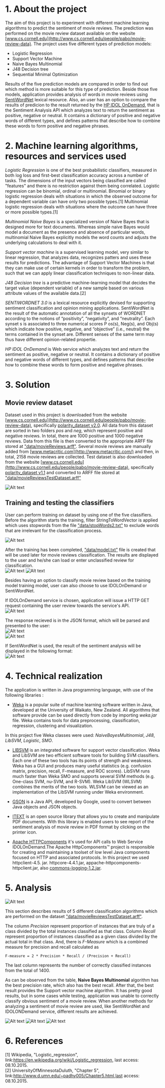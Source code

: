 ﻿
# 1. About the project
The aim of this project is to experiment with different machine learning algorithms to predict the sentiment of movie reviews. The prediction was performed on the movie review dataset available on the website [www.cs.cornell.edu](http://www.cs.cornell.edu/people/pabo/movie-review-data).
The project uses five different types of prediction models:
- Logistic Regression
- Support Vector Machine
- Naive Bayes Multinomial
- J48 Decision tree
- Sequential Minimal Optimization<br>

Results of the five prediction models are compared in order to find out which method is more suitable for this type of prediction. 
Beside those five models, application provides analysis of words in movie reviews using [SentiWordNet](http://sentiwordnet.isti.cnr.it/) lexical resource. Also, an user has an option to compare the results of predicion to the result returned by the [HP IDOL OnDemand](https://www.idolondemand.com/developer/apis/analyzesentiment#overview), that is the Sentiment Analysis API which analyzes text to return the sentiment as positive, negative or neutral. It contains a dictionary of positive and negative words of different types, and defines patterns that describe how to combine these words to form positive and negative phrases.


# 2. Machine learning algorithms, resources and services used

*Logistic Regression* is one of the best probabilistic classifiers, measured in both log loss and first-best classification accuracy across a number of tasks. The dimensions of the input vectors being classified are called "features" and there is no restriction against them being correlated. Logistic regression can be binomial, ordinal or multinomial. Binomial or binary logistic regression deals with situations in which the observed outcome for a dependent variable can have only two possible types.[1] Multinomial logistic regression deals with situations where the outcome can have three or more possible types.[1]

*Multinomial Naive Bayes* is a specialized version of Naive Bayes that is designed more for text documents. Whereas simple naive Bayes would model a document as the presence and absence of particular words, multinomial Naive Bayes explicitly models the word counts and adjusts the underlying calculations to deal with it. 

*Support vector machine* is a supervised learning model, very similar to linear regression, that analyzes data, recognizes patters and uses these results for predictions. The advantage of Support Vector Machines is that they can make use of certain kernels in order to transform the problem, such that we can apply linear classification techniques to non-linear data.


*J48 Decision tree* is a predictive machine-learning model that decides the target value (dependent variable) of a new sample based on various attribute values of the available data.[2]

*SENTIWORDNET 3.0* is a lexical resource explicitly devised for supporting sentiment classification and opinion mining applications. SentiWordNet is the result of the automatic annotation of all the synsets of WORDNET according to the notions of “positivity”, “negativity”, and “neutrality”. Each synset s is associated to three numerical scores P os(s), Neg(s), and Obj(s) which indicate how positive, negative, and “objective” (i.e., neutral) the terms contained in the synset are. Different senses of the same term may thus have different opinion-related propertie.

*HP IDOL OnDemand* is Web service which analyzes text and return the sentiment as positive, negative or neutral. It contains a dictionary of positive and negative words of different types, and defines patterns that describe how to combine these words to form positive and negative phrases.

# 3. Solution
## Movie review dataset

Dataset used in this project is downloaded from the website [www.cs.cornell.edu](http://www.cs.cornell.edu/people/pabo/movie-review-data), specifically [polarity_dataset v2.0](http://www.cs.cornell.edu/People/pabo/movie-review-data/review_polarity.tar.gz). All data from this dataset are sorted in two folders *pos* and *neg*, which represent positive and negative reviews. In total, there are 1000 positive and 1000 negative reviews. Data from this file is then converted to the appropriate ARFF file stored at ["data/movieReviews.arff"](https://github.com/DivnaP/MovieReviewsClassifier/blob/master/data/movieReviews.arff). Several movie reviews are manually added from [www.metacritic.com](http://www.metacritic.com/) and then, in total, 2158 movie reviews are collected.
Test dataset is also downloaded from the website [www.cs.cornell.edu](http://www.cs.cornell.edu/people/pabo/movie-review-data), specifically [polarity_dataset v1.1](http://www.cs.cornell.edu/people/pabo/movie-review-data/mix20_rand700_tokens_0211.tar.gz) and converted to ARFF file stored at ["data/movieReviewsTestDataset.arff"](https://github.com/DivnaP/MovieReviewsClassifier/blob/master/data/movieReviewsTestDataset.arff)

![Alt text](/images/movieReviews.jpg?raw=true "movieReviews.arff")
## Training and testing the classifiers
User can perform training on dataset by using one of the five classifiers. Before the algorithm starts the training, filter StringToWordVector is applied which uses stopwords from the file ["data/stopWords2.txt"](https://github.com/DivnaP/MovieReviewsClassifier/blob/master/data/stopWords2.txt) to exclude words that are irrelevant for the classification process.

![Alt text](/images/stopWordsCode.jpg?raw=true "Filter Stopwords")<br>

After the training has been completed, ["data/model.txt"](https://github.com/DivnaP/MovieReviewsClassifier/blob/master/data/model.txt) file is created that will be used later for movie reviews classification. The results are displayed to the user and he/she can load or enter unclassified review for classification.<br>
![Alt text](/images/formTraining1.jpg?raw=true "Choosing classifier")
![Alt text](/images/formTraining2.jpg?raw=true "Results of training")

Besides having an option to classify movie review based on the training model training model, user can also choose to use IDOLOnDemand or SentiWordNet.

If IDOLOnDemand service is chosen, application will issue a HTTP GET request containing the user review towards the service's API. <br>
![Alt text](/images/getRequest.jpg?raw=true "HTTP get request") <br>

The response recieved is in the JSON format, which will be parsed and presented to the user:<br>
![Alt text](/images/IDOLOnDemandAnswer1.jpg?raw=true "JSONAnswer")<br>
![Alt text](/images/IDOLOnDemandAnswer2.jpg?raw=true "JSONAnswer parth2")<br>

If SentiWordNet is used, the result of the sentiment analysis will be displayed in the following format:<br>
![Alt text](/images/SWNResult.jpg?raw=true "JSONAnswer")<br>

# 4. Technical realization

The application is written in Java programming language, with use of the following libraries :<br>
- [Weka](http://www.cs.waikato.ac.nz/ml/weka/) is a popular suite of machine learning software written in Java, developed at the University of Waikato, New Zealand. All algorithms that software provide can be used directly from code by importing *weka.jar* file. Weka contains tools for data preprocessing, classification, regression, clustering and visualization.

In this project five Weka classes were used: *NaiveBayesMultinomial*, *J48*, *LibSVM*, *Logistic*, *SMO*.

- [LIBSVM](https://www.csie.ntu.edu.tw/~cjlin/libsvm/) is an integrated software for support vector classification. Weka and LibSVM are two efficient software tools for building SVM classifiers. Each one of these two tools has its points of strength and weakness. Weka has a GUI and produces many useful statistics (e.g. confusion matrix, precision, recall, F-measure, and ROC scores). LibSVM runs much faster than Weka SMO and supports several SVM methods (e.g. One-class SVM, nu-SVM, and R-SVM). Weka LibSVM (WLSVM) combines the merits of the two tools. WLSVM can be viewed as an implementation of the LibSVM running under Weka environment.<br>

- [GSON](http://mvnrepository.com/artifact/com.google.code.gson/gson/2.3.1) is a Java API, developed by Google, used to convert between Java objects and JSON objects.

- [ITEXT](https://github.com/itext/itextpdf) is an open source library that allows you to create and manipulate PDF documents. With this library is enabled users to see report of the sentiment analysis of movie review in PDF format by clicking on the printer icon.

- [Apache HTTPComponents](https://hc.apache.org/) it's used for API calls to Web Service IDOLOnDemand.The Apache HttpComponents™ project is responsible for creating and maintaining a toolset of low level Java components focused on HTTP and associated protocols. In this project we used httpclient-4.5. jar. httpcore-4.4.1.jar, appache-httpcomponents-httpclient.jar, also [commons-logging-1.2.jar](https://commons.apache.org/proper/commons-logging/download_logging.cgi).

# 5. Analysis

![Alt text](/images/table1.jpg?raw=true "Classification results") <br>

This section describes results of 5 different classification algorithms which are performed on the dataset ["data/movieReviewsTestDataset.arff"](https://github.com/DivnaP/MovieReviewsClassifier/blob/master/data/movieReviewsTestDataset.arff). 

The column *Precision* represent proportion of instances that are truly of a class divided by the total instances classified as that class. Column *Recall* represent proportion of instances classified as a given class divided by the actual total in that class. And, there is *F-Measure* which is a combined measure for precision and recall calculated as 

```
F-measure = 2 * Precision * Recall / (Precision + Recall)
```

The last column represents the number of correctly classified instances from the total of 1400.

As can be observed from the table, **Naive Bayes Multinomial** algorithm has the best precision rate, which also has the best recall. After that, the best result provides the Support vector machine algorithm. It has pretty good results, but in some cases while testing, application was unable to correctly classify obvious sentiment of a movie review. When another methods for analyzing a sentiment of movie review are used, like SentiWordNet and IDOLONDemand service, different results are achieved.

![Alt text](/images/ClassificationResult1.jpg?raw=true "Classification result when using classification based on training with SMO ")
![Alt text](/images/ClassificationResult2.jpg?raw=true "Classification result when using SentiWordNet")
![Alt text](/images/ClassificationResult3.jpg?raw=true "Classification result when using HPIDOLOnDemand")


# 6. References

[1] Wikipedia, "Logistic_regression", link:https://en.wikipedia.org/wiki/Logistic_regression, last access: 08.10.2015. <br>
[2] UniversityOfMinnesotaDuluth, "Chapter 5", link:http://www.d.umn.edu/~padhy005/Chapter5.html,last access: 08.10.2015. <br>